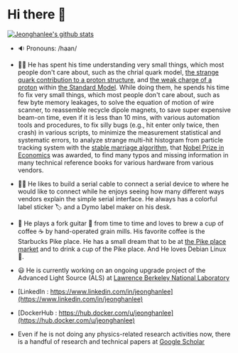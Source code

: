 # Hi there 👋

<!--
**jeonghanlee/jeonghanlee** is a ✨ _special_ ✨ repository because its `README.md` (this file) appears on your GitHub profile.

Here are some ideas to get you started:

- 🔭 I’m currently working on ...
- 🌱 I’m currently learning ...
- 👯 I’m looking to collaborate on ...
- 🤔 I’m looking for help with ...
- 💬 Ask me about ...
- 📫 How to reach me: ...
- 😄 Pronouns: ...
- ⚡ Fun fact: ...
-->

[![Jeonghanlee's github stats](https://github-readme-stats.vercel.app/api?username=jeonghanlee)](https://github.com/jeonghanlee)

- :sound: Pronouns: /haan/

- :scientist: He has spent his time understanding very small things, which most people don't care about, such as the chrial quark model, [the strange quark contribution to a proton structure](https://www.jlab.org/research/strange_quarks), and [the weak charge of a proton](https://www.nature.com/articles/d41586-018-05037-9) within [the Standard Model](https://home.cern/science/physics/standard-model). While doing them, he spends his time fo fix very small things, which most people don't care about, such as few byte memory leakages, to solve the equation of motion of wire scanner, to reassemble recycle dipole magnets, to save super expensive beam-on time, even if it is less than 10 mins, with various automation tools and procedures, to fix silly bugs (e.g., hit enter only twice, then crash) in various scripts, to minimize the measurement statistical and systematic errors, to analyze strange multi-hit histogram from particle tracking system with the [stable marriage algorithm](
https://en.wikipedia.org/wiki/Stable_marriage_problem), that [Nobel Prize in Economics](
https://www.nobelprize.org/prizes/economic-sciences/2012/summary/) was awarded, to find many typos and missing information in many technical reference books for various hardware from various vendors.  

- :man_technologist: He likes to build a serial cable to connect a serial device to where he would like to connect while he enjoys seeing  how many different ways vendors explain the simple serial interface.  He always has a colorful label sticker :label: and a Dymo label maker on his desk.  

- :man: He plays a fork guitar :guitar: from time to time and loves to brew a cup of coffee :coffee: by hand-operated grain mills. His favorite coffee is the Starbucks Pike place. He has a small dream that to be at [the Pike place market](https://goo.gl/maps/Pib42iBvtpr7abo97) and to drink a cup of the Pike place. And  He loves Debian Linux :penguin:.

- :smiley: He is currently working on an ongoing upgrade project of the Advanced Light Source (ALS) at [Lawrence Berkeley National Laboratory](https://als.lbl.gov/)  

- [LinkedIn : https://www.linkedin.com/in/jeonghanlee](https://www.linkedin.com/in/jeonghanlee)

- [DockerHub : https://hub.docker.com/u/jeonghanlee](https://hub.docker.com/u/jeonghanlee)

- Even if he is not doing any physics-related research activities now, there is a handful of research and technical papers at [Google Scholar](https://scholar.google.com/citations?user=wndzj0AAAAAJ&hl=en&authuser=1)
